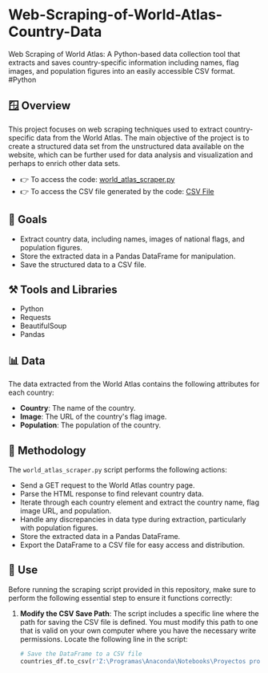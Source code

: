 # Web-Scraping-of-World-Atlas-Country-Data
Web Scraping of World Atlas: A Python-based data collection tool that extracts and saves country-specific information including names, flag images, and population figures into an easily accessible CSV format. #Python 

## 🪟 Overview

This project focuses on web scraping techniques used to extract country-specific data from the World Atlas. The main objective of the project is to create a structured data set from the unstructured data available on the website, which can be further used for data analysis and visualization and perhaps to enrich other data sets.

* 👉 To access the code: [world_atlas_scraper.py](https://github.com/IrisMejuto/Web-Scraping-of-World-Atlas/blob/main/world_atlas_scraper.ipynb)
* 👉 To access the CSV file generated by the code: [CSV File](https://github.com/IrisMejuto/Web-Scraping-of-World-Atlas/blob/main/Dataset/countries_data.csv)

## 🎯 Goals
- Extract country data, including names, images of national flags, and population figures.
- Store the extracted data in a Pandas DataFrame for manipulation.
- Save the structured data to a CSV file.

## ⚒️ Tools and Libraries
- Python
- Requests
- BeautifulSoup
- Pandas

## 📊 Data
The data extracted from the World Atlas contains the following attributes for each country:
- **Country**: The name of the country.
- **Image**: The URL of the country's flag image.
- **Population**: The population of the country.

## 📎 Methodology
The `world_atlas_scraper.py` script performs the following actions:
- Send a GET request to the World Atlas country page.
- Parse the HTML response to find relevant country data.
- Iterate through each country element and extract the country name, flag image URL, and population.
- Handle any discrepancies in data type during extraction, particularly with population figures.
- Store the extracted data in a Pandas DataFrame.
- Export the DataFrame to a CSV file for easy access and distribution.

## 📃 Use

Before running the scraping script provided in this repository, make sure to perform the following essential step to ensure it functions correctly:

1. **Modify the CSV Save Path**: The script includes a specific line where the path for saving the CSV file is defined. You must modify this path to one that is valid on your own computer where you have the necessary write permissions. Locate the following line in the script:

   ```python
   # Save the DataFrame to a CSV file
   countries_df.to_csv(r'Z:\Programas\Anaconda\Notebooks\Proyectos propios\Wordl Analysis\countries_data.csv', index=False)



